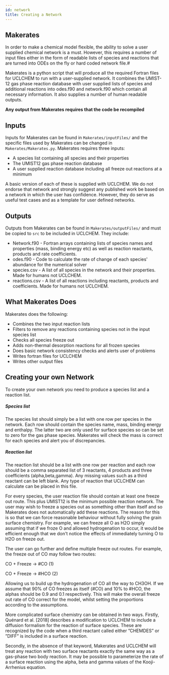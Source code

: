 ```yaml
---
id: network
title: Creating a Network
---
```


## Makerates
In order to make a chemical model flexible, the ability to solve a user supplied chemical network is a must. However, this requires a number of input files either in the form of readable lists of species and reactions that are turned into ODEs on the fly or hard coded network file.#

Makerates is a python script that will produce all the required Fortran files for UCLCHEM to run with a user-supplied network. It combines the UMIST-12 gas phase reaction database with user supplied lists of species and additional reactions into odes.f90 and network.f90 which contain all necessary information. It also supplies a number of human readable outputs.

**Any output from Makerates requires that the code be recompiled**

## Inputs
Inputs for Makerates can be found in ```Makerates/inputFiles/``` and the specific files used by Makerates can be changed in ```Makerates/Makerates.py```. Makerates requires three inputs:

- A species list containing all species and their properties
- The UMIST12 gas phase reaction database
- A user supplied reaction database including all freeze out reactions at a minimum

A basic version of each of these is supplied with UCLCHEM. We do not endorse that network and strongly suggest any published work be based on a network in which the user has confidence. However, they do serve as useful test cases and as a template for user defined networks.

## Outputs

Outputs from Makerates can be found in ```Makerates/outputFiles/``` and must be copied to ```src``` to be included in UCLCHEM. They include:

- Network.f90 - Fortran arrays containing lists of species names and properties (mass, binding energy etc) as well as reaction reactants, products and rate coefficients.
- odes.f90 - Code to calculate the rate of change of each species' abundance for the numerical solver
- species.csv - A list of all species in the network and their properties. Made for humans not UCLCHEM.
- reactions.csv - A list of all reactions including reactants, products and coefficients. Made for humans not UCLCHEM.

## What Makerates Does

Makerates does the following:

- Combines the two input reaction lists
- Filters to remove any reactions containing species not in the input species list
- Checks all species freeze out
- Adds non-thermal desorption reactions for all frozen species
- Does basic network consistency checks and alerts user of problems
- Writes fortran files for UCLCHEM
- Writes other output files

## Creating your own Network
To create your own network you need to produce a species list and a reaction list.
##### Species list
The species list should simply be a list with one row per species in the network. Each row should contain the species name, mass, binding energy and enthalpy. The latter two are only used for surface species so can be set to zero for the gas phase species. Makerates will check the mass is correct for each species and alert you of discrepancies.

##### Reaction list
The reaction list should be a list with one row per reaction and each row should be a comma separated list of 3 reactants, 4 products and three coefficients (alpha,beta,gamma). Any missing values such as a third reactant can be left blank. Any type of reaction that UCLCHEM can calculate can be placed in this file.

For every species, the user reaction file should contain at least one freeze out route. This plus UMIST12 is the minimum possible reaction network. The user may wish to freeze a species out as something other than itself and so Makerates does not automatically add these reactions. The reason for this is so that we can force reasonable behaviour without fully solving the grain surface chemistry. For example, we can freeze all O as H2O simply assuming that if we froze O and allowed hydrogenation to occur, it would be efficient enough that we don't notice the effects of immediately turning O to H2O on freeze out.

The user can go further and define multiple freeze out routes. For example, the freeze out of CO may follow two routes:

CO + Freeze → #CO (1)

CO + Freeze → #HCO (2)

Allowing us to build up the hydrogenation of CO all the way to CH3OH. If we assume that 90% of CO freezes as itself (#CO) and 10% to #HCO, the alphas should be 0.9 and 0.1 respectively. This will make the overall freeze out rate of CO correct for the model, whilst setting the proportions according to the assumptions.

More complicated surface chemistry can be obtained in two ways. Firstly, Quénard et al. [2018] describes a modification to UCLCHEM to include a diffusion formalism for the reaction of surface species. These are recognized by the code when a third reactant called either ”CHEMDES” or ”DIFF” is included in a surface reaction.

Secondly, in the absence of that keyword, Makerates and UCLCHEM will treat any reaction with two surface reactants exactly the same way as a gas-phase two body reaction. It may be possible to parameterize the rate of a surface reaction using the alpha, beta and gamma values of the Kooji-Arrhenius equation.